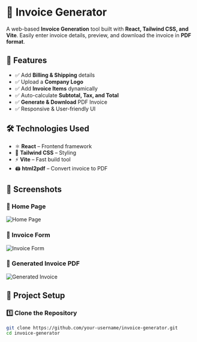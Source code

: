 # 🧾 Invoice Generator  

A web-based **Invoice Generation** tool built with **React, Tailwind CSS, and Vite**. Easily enter invoice details, preview, and download the invoice in **PDF format**.  

## 🚀 Features  

- ✅ Add **Billing & Shipping** details  
- ✅ Upload a **Company Logo**  
- ✅ Add **Invoice Items** dynamically  
- ✅ Auto-calculate **Subtotal, Tax, and Total**  
- ✅ **Generate & Download** PDF Invoice  
- ✅ Responsive & User-friendly UI  

## 🛠️ Technologies Used  

- ⚛️ **React** – Frontend framework  
- 🎨 **Tailwind CSS** – Styling  
- ⚡ **Vite** – Fast build tool  
- 🖨️ **html2pdf** – Convert invoice to PDF  

## 📸 Screenshots  

### 📌 Home Page  
![Home Page](./images/homepage.png)  

### 📌 Invoice Form  
![Invoice Form](./images/invoice-form.png)  

### 📌 Generated Invoice PDF  
![Generated Invoice](./images/generated-invoice.png)  

## 📂 Project Setup  

### 1️⃣ Clone the Repository  

```bash
git clone https://github.com/your-username/invoice-generator.git
cd invoice-generator
